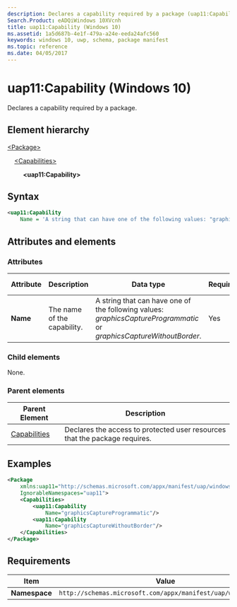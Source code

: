 ```yaml
---
description: Declares a capability required by a package (uap11:Capability).
Search.Product: eADQiWindows 10XVcnh
title: uap11:Capability (Windows 10)
ms.assetid: 1a5d687b-4e1f-479a-a24e-eeda24afc560
keywords: windows 10, uwp, schema, package manifest
ms.topic: reference
ms.date: 04/05/2017
---
```


# uap11:Capability (Windows 10)

Declares a capability required by a package.

## Element hierarchy

[\<Package\>](element-package.md)

&nbsp;&nbsp;&nbsp;&nbsp;[\<Capabilities\>](element-capabilities.md)

&nbsp;&nbsp;&nbsp;&nbsp; &nbsp;&nbsp;&nbsp;&nbsp;**\<uap11:Capability\>**

## Syntax

```xml
<uap11:Capability
    Name = 'A string that can have one of the following values: "graphicsCaptureProgrammatic" or "graphicsCaptureWithoutBorder".' />
```

## Attributes and elements

### Attributes

| Attribute | Description | Data type | Required | Default value |
|-|-|-|-|-|
| **Name** | The name of the capability. | A string that can have one of the following values: *graphicsCaptureProgrammatic* or *graphicsCaptureWithoutBorder*. | Yes |  |

### Child elements

None.

### Parent elements

| Parent Element | Description |
|-|-|
| [Capabilities](element-capabilities.md) | Declares the access to protected user resources that the package requires. |

## Examples

```xml
<Package
    xmlns:uap11="http://schemas.microsoft.com/appx/manifest/uap/windows10/11"  
    IgnorableNamespaces="uap11">
    <Capabilities>
        <uap11:Capability
            Name="graphicsCaptureProgrammatic"/>  
        <uap11:Capability
            Name="graphicsCaptureWithoutBorder"/>  
    </Capabilities>
</Package>
```

## Requirements

| Item | Value |
|--|--|
| **Namespace** | `http://schemas.microsoft.com/appx/manifest/uap/windows10/11` |
